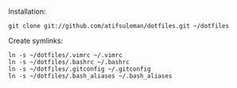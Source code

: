 Installation:

	git clone git://github.com/atifsuleman/dotfiles.git ~/dotfiles

Create symlinks:

	ln -s ~/dotfiles/.vimrc ~/.vimrc
	ln -s ~/dotfiles/.bashrc ~/.bashrc
	ln -s ~/dotfiles/.gitconfig ~/.gitconfig
	ln -s ~/dotfiles/.bash_aliases ~/.bash_aliases
